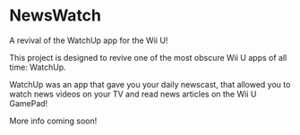 # NewsWatch
A revival of the WatchUp app for the Wii U!

This project is designed to revive one of the most obscure
Wii U apps of all time: WatchUp. 

WatchUp was an app that gave you your daily newscast, that
allowed you to watch news videos on your TV and read news 
articles on the Wii U GamePad!

More info coming soon!
